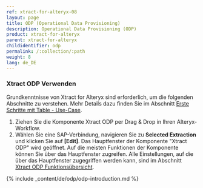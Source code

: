 ```yaml
---
ref: xtract-for-alteryx-08
layout: page
title: ODP (Operational Data Provisioning)
description: Operational Data Provisioning (ODP)
product: xtract-for-alteryx
parent: xtract-for-alteryx
childidentifier: odp
permalink: /:collection/:path
weight: 8
lang: de_DE
---
```


### Xtract ODP Verwenden
Grundkenntnisse von Xtract for Alteryx sind erforderlich, um die folgenden Abschnitte zu verstehen. Mehr Details dazu finden Sie im Abschnitt [Erste Schritte mit Table - Use-Case](./erste-schritte).
1. Ziehen Sie die Komponente Xtract ODP per Drag & Drop in Ihren Alteryx-Workflow.
2. Wählen Sie eine SAP-Verbindung, navigieren Sie zu **Selected Extraction** und klicken Sie auf **[Edit]**. Das Hauptfenster der Komponente "Xtract ODP" wird geöffnet.
Auf die meisten Funktionen der Komponente können Sie über das Hauptfenster zugreifen.
Alle Einstellungen, auf die über das Hauptfenster zugegriffen werden kann, sind im Abschnitt [Xtract ODP Funktionsübersicht](./odp/odp-functions-ov).

{% include _content/de/odp/odp-introduction.md %} 

